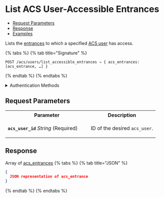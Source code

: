 # List ACS User-Accessible Entrances

- [Request Parameters](./#request-parameters)
- [Response](./#response)
- [Examples](./#examples)

Lists the [entrances](https://docs.seam.co/latest/api/acs/entrances) to which a specified [ACS user](https://docs.seam.co/latest/capability-guides/access-systems/user-management) has access.

{% tabs %}
{% tab title="Signature" %}
```
POST /acs/users/list_accessible_entrances ⇒ { acs_entrances: [acs_entrance, …] }
```
{% endtab %}
{% endtabs %}

<details>

<summary>Authentication Methods</summary>

- API key
- Client session token
- Personal access token
  <br>Must also include the `seam-workspace` header in the request.

To learn more, see [Authentication](https://docs.seam.co/latest/api/authentication).
</details>

## Request Parameters

<table>
<tr><th width="250">Parameter</th><th>Description</th></tr>
<tr><td><strong><code>acs_user_id</code></strong> <i>String</i> (Required)</td>
<td>

ID of the desired `acs_user`.
</td></tr>
</table>

## Response

Array of [acs\_entrances](./)
{% tabs %}
{% tab title="JSON" %}
```json
{
  JSON representation of acs_entrance
}
```
{% endtab %}
{% endtabs %}
